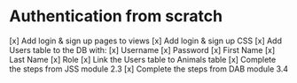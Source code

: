 # Authentication from scratch

[x] Add login & sign up pages to views
[x] Add login & sign up CSS
[x] Add Users table to the DB with:
    [x] Username
    [x] Password
    [x] First Name
    [x] Last Name
    [x] Role
[x] Link the Users table to Animals table
[x] Complete the steps from JSS module 2.3
[x] Complete the steps from DAB module 3.4